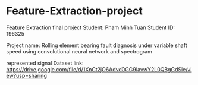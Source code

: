 # Feature-Extraction-project
Feature Extraction final project
Student: Pham Minh Tuan
Student ID: 196325

Project name: Rolling element bearing fault diagnosis under variable shaft speed using convolutional neural network and spectrogram

represented signal Dataset link: https://drive.google.com/file/d/1XnCt2jO6Advd0GG9IavwY2L0QBgGdSie/view?usp=sharing
